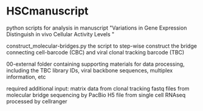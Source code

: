 # HSCmanuscript
python scripts for analysis in manuscript "Variations in Gene Expression Distinguish in vivo Cellular Activity Levels "


construct_molecular-bridges.py
  the script to step-wise construct the bridge connecting cell-barcode (CBC) and viral clonal tracking barcode (TBC)

00-external
  folder containing supporting materials for data processing, including the TBC library IDs, viral backbone sequences, multiplex information, etc

required additional input:
  matrix data from clonal tracking
  fastq files from molecular bridge sequencing by PacBio
  H5 file from single cell RNAseq processed by cellranger
